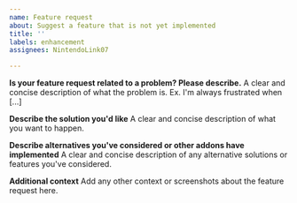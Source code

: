 ```yaml
---
name: Feature request
about: Suggest a feature that is not yet implemented
title: ''
labels: enhancement
assignees: NintendoLink07

---
```


**Is your feature request related to a problem? Please describe.**
A clear and concise description of what the problem is. Ex. I'm always frustrated when [...]

**Describe the solution you'd like**
A clear and concise description of what you want to happen.

**Describe alternatives you've considered or other addons have implemented**
A clear and concise description of any alternative solutions or features you've considered.

**Additional context**
Add any other context or screenshots about the feature request here.
